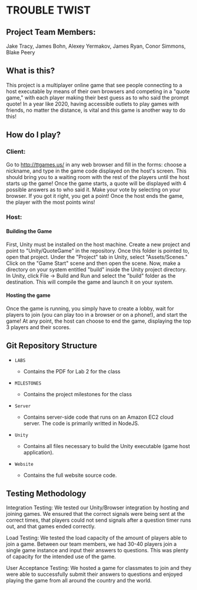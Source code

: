 # TROUBLE TWIST

## Project Team Members:

Jake Tracy,
James Bohn,
Alexey Yermakov,
James Ryan,
Conor Simmons,
Blake Peery

## What is this?

This project is a multiplayer online game that see people connecting to a host executable by means of their own browsers and competing in a "quote game," with each player making their best guess as to who said the prompt quote! In a year like 2020, having accessible outlets to play games with friends, no matter the distance, is vital and this game is another way to do this!

## How do I play?

### Client:

Go to http://ttgames.us/ in any web browser and fill in the forms: choose a nickname, and type in the game code displayed on the host's screen. This should bring you to a waiting room with the rest of the players until the host starts up the game! Once the game starts, a quote will be displayed with 4 possible answers as to who said it. Make your vote by selecting on your browser. If you got it right, you get a point! Once the host ends the game, the player with the most points wins!

### Host:

#### Building the Game

First, Unity must be installed on the host machine. Create a new project and point to "Unity/QuoteGame" in the repository. Once this folder is pointed to, open that project. Under the "Project" tab in Unity, select "Assets/Scenes." Click on the "Game Start" scene and then open the scene. Now, make a directory on your system entitled "build" inside the Unity project directory. In Unity, click File -> Build and Run and select the "build" folder as the destination. This will compile the game and launch it on your system.

#### Hosting the game

Once the game is running, you simply have to create a lobby, wait for players to join (you can play too in a browser or on a phone!), and start the game! At any point, the host can choose to end the game, displaying the top 3 players and their scores.

## Git Repository Structure

* `LABS`

  * Contains the PDF for Lab 2 for the class

* `MILESTONES`

  * Contains the project milestones for the class

* `Server`

  * Contains server-side code that runs on an Amazon EC2 cloud server. The code is primarily writted in NodeJS.

* `Unity`

  * Contains all files necessary to build the Unity executable (game host application).

* `Website`

  * Contains the full website source code.


## Testing Methodology

Integration Testing: We tested our Unity/Browser integration by hosting and joining games. We ensured that the correct signals were being sent at the correct times, that players could not send signals after a question timer runs out, and that games ended correctly.

Load Testing: We tested the load capacity of the amount of players able to join a game. Between our team members, we had 30-40 players join a single game instance and input their answers to questions. This was plenty of capacity for the intended use of the game.

User Acceptance Testing: We hosted a game for classmates to join and they were able to successfully submit their answers to questions and enjoyed playing the game from all around the country and the world.


